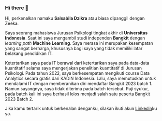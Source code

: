 ### Hi there 👋

<!--
**aquariauriga/aquariauriga** is a ✨ _special_ ✨ repository because its `README.md` (this file) appears on your GitHub profile.

Here are some ideas to get you started:

- 🔭 I’m currently working on ...
- 🌱 I’m currently learning ...
- 👯 I’m looking to collaborate on ...
- 🤔 I’m looking for help with ...
- 💬 Ask me about ...
- 📫 How to reach me: ...
- 😄 Pronouns: ...
- ⚡ Fun fact: ...
-->

Hi, perkenalkan namaku **Salsabila Dzikra** atau biasa dipanggil dengan Zeeka.

Saya seorang mahasiswa Jurusan Psikologi tingkat akhir di **Universitas Indonesia**. Saat ini saya mengambil studi independen **Bangkit** dengan *learning path* **Machine Learning**. Saya merasa ini merupakan kesempatan yang sangat berharga, khususnya bagi saya yang tidak memiliki latar belakang pendidikan IT.

Ketertarikan saya pada IT berawal dari ketertarikan saya pada data-data kuantitatif selama saya mengerjakan penelitian kuantitatif di Jurusan Psikologi. Pada tahun 2022, saya berkesempatan mengikuti course Data Analytics secara gratis dari KADIN Indonesia. Lalu, saya memutuskan untuk mendalami IT dengan memberanikan diri mendaftar Bangkit 2023 batch 1. Namun sayangnya, saya tidak diterima pada batch tersebut. Puji syukur, pada batch kali ini saya berhasil lolos menjadi salah satu peserta Bangkit 2023 Batch 2.

Jika kamu tertarik untuk berkenalan denganku, silakan ikuti akun [Linkedin](https://www.linkedin.com/in/salsabiladzikra/)ku ya.
